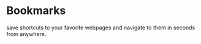 # Bookmarks
save shortcuts to your favorite webpages and navigate to them in seconds from anywhere.
